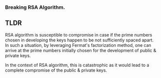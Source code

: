### Breaking RSA Algorithm. 

## TLDR 
RSA algorithm is susceptible to compromise in case if the prime numbers chosen in developing the keys happen to be not sufficiently spaced apart. 
In such a situation, by leveraging Fermat's factorization method, one can arrive at the prime numbers initially chosen for the development of public & private keys.

In the context of RSA algorithm, this is catastrophic as it would lead to a complete compromise of the public & private keys.